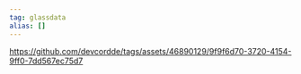 ```yaml
---
tag: glassdata
alias: []
---
```


https://github.com/devcordde/tags/assets/46890129/9f9f6d70-3720-4154-9ff0-7dd567ec75d7
